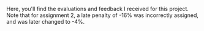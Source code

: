 Here, you'll find the evaluations and feedback I received for this project. Note that for assignment 2, a late penalty of -16% was incorrectly assigned, and was later changed to -4%.
